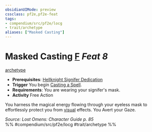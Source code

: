```yaml
---
obsidianUIMode: preview
cssclass: pf2e,pf2e-feat
tags:
- compendium/src/pf2e/locg
- trait/archetype
aliases: ["Masked Casting"]
---
```

# Masked Casting  [F](chapter-9-playing-the-game.md#Actions "Free Action") *Feat 8*  
[archetype](archetype.md "Archetype Feat Trait")  

- **Prerequisites**: [Hellknight Signifer Dedication](hellknight-signifer-dedication-locg.md)
- **Trigger** You begin [Casting a Spell](cast-a-spell.md).
- **Requirements**: You are wearing your signifer's mask.
- **Activity** Free Action

You harness the magical energy flowing through your eyeless mask to effortlessly protect you from [visual](visual.md "Visual Effect Trait") effects. You Avert your Gaze.

*Source: Lost Omens: Character Guide p. 85*  
%% #compendium/src/pf2e/locg #trait/archetype %%